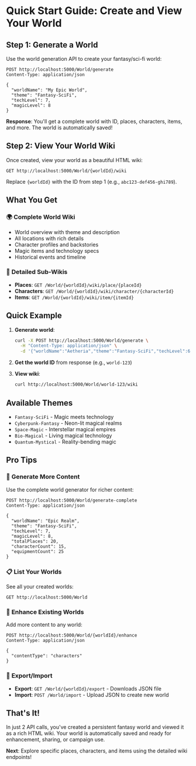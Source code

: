 # Quick Start Guide: Create and View Your World

## Step 1: Generate a World

Use the world generation API to create your fantasy/sci-fi world:

```http
POST http://localhost:5000/World/generate
Content-Type: application/json

{
  "worldName": "My Epic World",
  "theme": "Fantasy-SciFi",
  "techLevel": 7,
  "magicLevel": 8
}
```

**Response**: You'll get a complete world with ID, places, characters, items, and more. The world is automatically saved!

## Step 2: View Your World Wiki

Once created, view your world as a beautiful HTML wiki:

```http
GET http://localhost:5000/World/{worldId}/wiki
```

Replace `{worldId}` with the ID from step 1 (e.g., `abc123-def456-ghi789`).

## What You Get

### 🌍 **Complete World Wiki**
- World overview with theme and description
- All locations with rich details
- Character profiles and backstories  
- Magic items and technology specs
- Historical events and timeline

### 🏰 **Detailed Sub-Wikis**
- **Places**: `GET /World/{worldId}/wiki/place/{placeId}`
- **Characters**: `GET /World/{worldId}/wiki/character/{characterId}`
- **Items**: `GET /World/{worldId}/wiki/item/{itemId}`

## Quick Example

1. **Generate world**:
   ```bash
   curl -X POST http://localhost:5000/World/generate \
     -H "Content-Type: application/json" \
     -d '{"worldName":"Aetheria","theme":"Fantasy-SciFi","techLevel":6,"magicLevel":8}'
   ```

2. **Get the world ID** from response (e.g., `world-123`)

3. **View wiki**:
   ```bash
   curl http://localhost:5000/World/world-123/wiki
   ```

## Available Themes
- `Fantasy-SciFi` - Magic meets technology
- `Cyberpunk-Fantasy` - Neon-lit magical realms
- `Space-Magic` - Interstellar magical empires
- `Bio-Magical` - Living magical technology
- `Quantum-Mystical` - Reality-bending magic

## Pro Tips

### 🚀 **Generate More Content**
Use the complete world generator for richer content:
```http
POST http://localhost:5000/World/generate-complete
Content-Type: application/json

{
  "worldName": "Epic Realm",
  "theme": "Fantasy-SciFi",
  "techLevel": 7,
  "magicLevel": 8,
  "totalPlaces": 20,
  "characterCount": 15,
  "equipmentCount": 25
}
```

### 📋 **List Your Worlds**
See all your created worlds:
```http
GET http://localhost:5000/World
```

### 🔧 **Enhance Existing Worlds**
Add more content to any world:
```http
POST http://localhost:5000/World/{worldId}/enhance
Content-Type: application/json

{
  "contentType": "characters"
}
```

### 💾 **Export/Import**
- **Export**: `GET /World/{worldId}/export` - Downloads JSON file
- **Import**: `POST /World/import` - Upload JSON to create new world

## That's It!

In just 2 API calls, you've created a persistent fantasy world and viewed it as a rich HTML wiki. Your world is automatically saved and ready for enhancement, sharing, or campaign use.

**Next**: Explore specific places, characters, and items using the detailed wiki endpoints!
